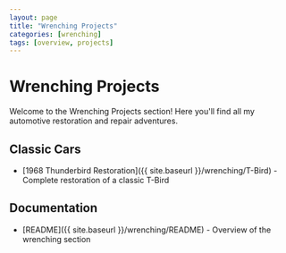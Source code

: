 ```yaml
---
layout: page
title: "Wrenching Projects"
categories: [wrenching]
tags: [overview, projects]
---
```


# Wrenching Projects

Welcome to the Wrenching Projects section! Here you'll find all my automotive restoration and repair adventures.

## Classic Cars
- [1968 Thunderbird Restoration]({{ site.baseurl }}/wrenching/T-Bird) - Complete restoration of a classic T-Bird

## Documentation
- [README]({{ site.baseurl }}/wrenching/README) - Overview of the wrenching section 